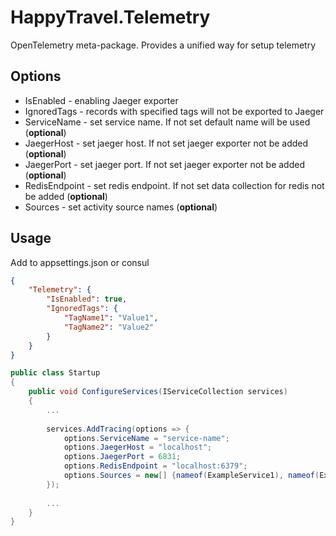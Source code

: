 # HappyTravel.Telemetry
OpenTelemetry meta-package. Provides a unified way for setup telemetry

## Options
- IsEnabled - enabling Jaeger exporter
- IgnoredTags - records with specified tags will not be exported to Jaeger
- ServiceName - set service name. If not set default name will be used (**optional**)
- JaegerHost - set jaeger host. If not set jaeger exporter not be added (**optional**) 
- JaegerPort - set jaeger port. If not set jaeger exporter not be added (**optional**)
- RedisEndpoint - set redis endpoint. If not set data collection for redis not be added (**optional**)
- Sources - set activity source names (**optional**)

## Usage
Add to appsettings.json or consul
```json
{
    "Telemetry": {
        "IsEnabled": true,
        "IgnoredTags": {
            "TagName1": "Value1",
            "TagName2": "Value2"
        }
    }
}
```

```csharp
public class Startup
{
    public void ConfigureServices(IServiceCollection services)
    {
        ...
        
        services.AddTracing(options => {
            options.ServiceName = "service-name";
            options.JaegerHost = "localhost";
            options.JaegerPort = 6831;
            options.RedisEndpoint = "localhost:6379";
            options.Sources = new[] {nameof(ExampleService1), nameof(ExampleService2)};
        });
        
        ...
    }
}
```